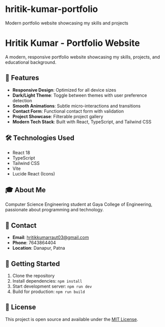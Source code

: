 # hritik-kumar-portfolio
Modern portfolio website showcasing my skills and projects

# Hritik Kumar - Portfolio Website

A modern, responsive portfolio website showcasing my skills, projects, and educational background.

## 🚀 Features

- **Responsive Design**: Optimized for all device sizes
- **Dark/Light Theme**: Toggle between themes with user preference detection
- **Smooth Animations**: Subtle micro-interactions and transitions
- **Contact Form**: Functional contact form with validation
- **Project Showcase**: Filterable project gallery
- **Modern Tech Stack**: Built with React, TypeScript, and Tailwind CSS

## 🛠️ Technologies Used

- React 18
- TypeScript
- Tailwind CSS
- Vite
- Lucide React (Icons)

## 🎓 About Me

Computer Science Engineering student at Gaya College of Engineering, passionate about programming and technology.

## 📱 Contact

- **Email**: hritikkumarraut03@gmail.com
- **Phone**: 7643864404
- **Location**: Danapur, Patna

## 🚀 Getting Started

1. Clone the repository
2. Install dependencies: `npm install`
3. Start development server: `npm run dev`
4. Build for production: `npm run build`

## 📄 License

This project is open source and available under the [MIT License](LICENSE).
